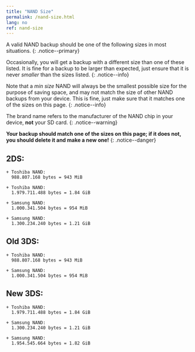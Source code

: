 ```yaml
---
title: "NAND Size"
permalink: /nand-size.html
lang: no
ref: nand-size
---
```


A valid NAND backup should be one of the following sizes in most situations.
{: .notice--primary}

Occasionally, you will get a backup with a different size than one of these listed. It is fine for a backup to be larger than expected, just ensure that it is never *smaller* than the sizes listed.
{: .notice--info}

Note that a *min size* NAND will always be the smallest possible size for the purpose of saving space, and may not match the size of other NAND backups from your device. This is fine, just make sure that it matches one of the sizes on this page.
{: .notice--info}

The brand name refers to the manufacturer of the NAND chip in your device, **not** your SD card.
{: .notice--warning}

**Your backup should match one of the sizes on this page; if it does not, you should delete it and make a new one!**
{: .notice--danger}

## 2DS:    

    + Toshiba NAND:     
      988.807.168 bytes = 943 MiB    

    + Toshiba NAND:    
      1.979.711.488 bytes = 1.84 GiB    

    + Samsung NAND:    
      1.000.341.504 bytes = 954 MiB    

    + Samsung NAND:    
      1.300.234.240 bytes = 1.21 GiB    

## Old 3DS:    

    + Toshiba NAND:     
      988.807.168 bytes = 943 MiB    

    + Samsung NAND:    
      1.000.341.504 bytes = 954 MiB    

## New 3DS:    

    + Toshiba NAND:    
      1.979.711.488 bytes = 1.84 GiB    

    + Samsung NAND:    
      1.300.234.240 bytes = 1.21 GiB    

    + Samsung NAND:
      1.954.545.664 bytes = 1.82 GiB
